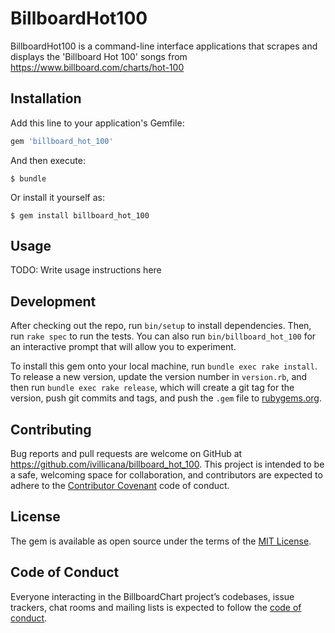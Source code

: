 # BillboardHot100

BillboardHot100 is a command-line interface applications that scrapes and displays the 'Billboard Hot 100' songs from https://www.billboard.com/charts/hot-100

## Installation

Add this line to your application's Gemfile:

```ruby
gem 'billboard_hot_100'
```

And then execute:

    $ bundle

Or install it yourself as:

    $ gem install billboard_hot_100

## Usage

TODO: Write usage instructions here

## Development

After checking out the repo, run `bin/setup` to install dependencies. Then, run `rake spec` to run the tests. You can also run `bin/billboard_hot_100` for an interactive prompt that will allow you to experiment.

To install this gem onto your local machine, run `bundle exec rake install`. To release a new version, update the version number in `version.rb`, and then run `bundle exec rake release`, which will create a git tag for the version, push git commits and tags, and push the `.gem` file to [rubygems.org](https://rubygems.org).

## Contributing

Bug reports and pull requests are welcome on GitHub at https://github.com/ivillicana/billboard_hot_100. This project is intended to be a safe, welcoming space for collaboration, and contributors are expected to adhere to the [Contributor Covenant](http://contributor-covenant.org) code of conduct.

## License

The gem is available as open source under the terms of the [MIT License](https://opensource.org/licenses/MIT).

## Code of Conduct

Everyone interacting in the BillboardChart project’s codebases, issue trackers, chat rooms and mailing lists is expected to follow the [code of conduct](https://github.com/ivillicana/billboard_chart/blob/master/CODE_OF_CONDUCT.md).
